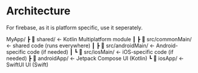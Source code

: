 # Architecture

For firebase, as it is platform specific, use it seperately. 

MyApp/
 ┣ 📂 shared/               ← Kotlin Multiplatform module
 ┃ ┣ 📂 src/commonMain/     ← shared code (runs everywhere)
 ┃ ┣ 📂 src/androidMain/    ← Android-specific code (if needed)
 ┃ ┗ 📂 src/iosMain/        ← iOS-specific code (if needed)
 ┣ 📂 androidApp/           ← Jetpack Compose UI (Kotlin)
 ┗ 📂 iosApp/               ← SwiftUI UI (Swift)
